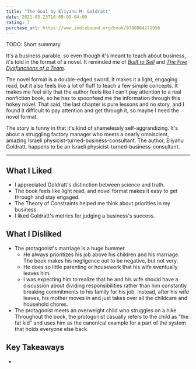 ```yaml
---
title: "The Goal by Eliyahu M. Goldratt"
date: 2021-05-23T16:09:09-04:00
rating: 7
purchase_url: https://www.indiebound.org/book/9780884271956
---
```


TODO: Short summary


<!--more-->

It's a business parable, so even though it's meant to teach about business, it's told in the format of a novel. It reminded me of [*Built to Sell*](https://www.indiebound.org/book/9781591845829) and [*The Five Dysfunctions of a Team*](https://www.indiebound.org/book/9780787960759).

The novel format is a double-edged sword. It makes it a light, engaging read, but it also feels like a lot of fluff to teach a few simple concepts. It makes me feel silly that the author feels like I can't pay attention to a real nonfiction book, so he has to spoonfeed me the information through this hokey novel. That said, the last chapter is pure lessons and no story, and I found it difficult to pay attention and get through it, so maybe I need the novel format.

The story is funny in that it's kind of shamelessly self-aggrandizing. It's about a struggling factory manager who meets a nearly omniscient, amazing Israeli physicist-turned-business-consultant. The author, Eliyahu Goldratt, happens to be an Israeli physicist-turned-business-consultant.

---

## What I Liked

* I appreciated Goldratt's distinction between science and truth.
* The book feels like light read, and novel format makes it easy to get through and stay engaged.
* The Theory of Constraints helped me think about priorities in my business.
* I liked Goldratt's metrics for judging a business's success.

## What I Disliked

* The protagonist's marriage is a huge bummer.
  * He always prioritizes his job above his children and his marriage. The book makes his negligence out to be negative, but not very.
  * He does so little parenting or housework that his wife eventually leaves him.
  * I was expecting him to realize that he and his wife should have a discussion about dividing responsibilities rather than him constantly breaking commitments to his family for his job. Instead, after his wife leaves, his mother moves in and just takes over all the childcare and household chores.
* The protagonist meets an overweight child who struggles on a hike. Throughout the book, the protogonist casually refers to the child as "the fat kid" and uses him as the canonical example for a part of  the system that holds everyone else back.

## Key Takeaways

*
